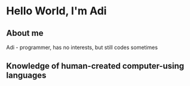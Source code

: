 # Hello World, I'm Adi
## About me
Adi - programmer, has no interests, but still codes sometimes

## Knowledge of human-created computer-using languages
